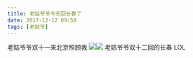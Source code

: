 ```yaml
---
title: 老姑爷爷今天回长春了
date: 2017-12-12 09:58
tags: [老姑爷]
---
```

老姑爷爷双十一来北京照顾我
![](http://images.dsphoebe.com/grandapa-20171111.jpg)![](http://images.dsphoebe.com/grandapa-20171111-1.jpg)
老姑爷爷双十二回的长春
LOL
